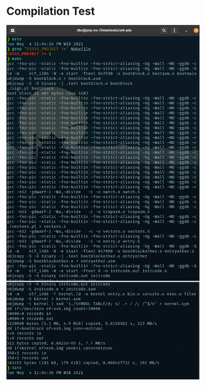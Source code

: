 # Compilation Test
![](testing-image/compilation-test/1.png)
![](testing-image/compilation-test/2.png)
